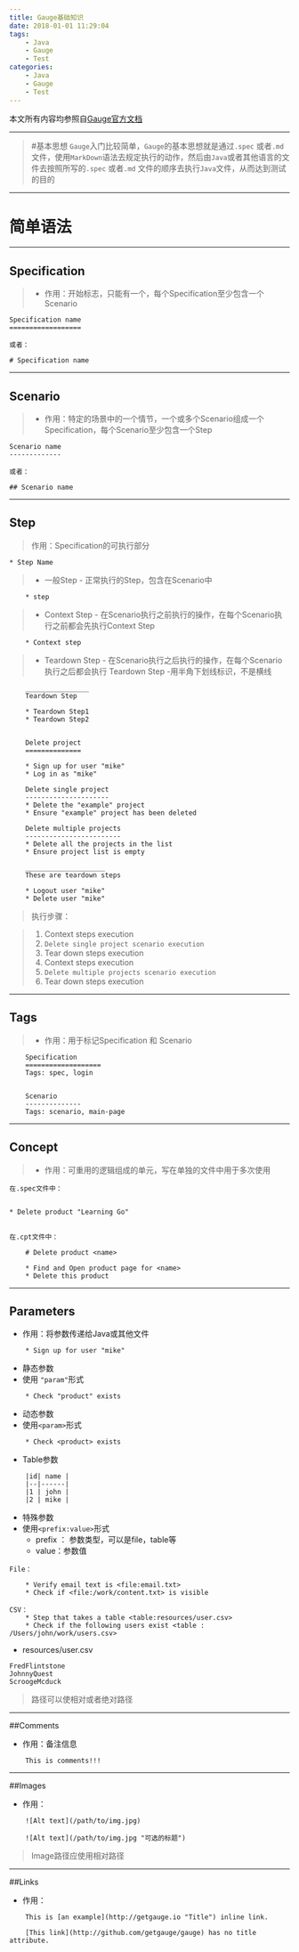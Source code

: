 ```yaml
---
title: Gauge基础知识
date: 2018-01-01 11:29:04
tags:
    - Java
    - Gauge
    - Test
categories: 
    - Java
    - Gauge
    - Test
---
```

本文所有内容均参照自[Gauge官方文档](http://getgauge.io/documentation/user/current/)

----------
>#基本思想
>`Gauge`入门比较简单，`Gauge`的基本思想就是通过`.spec` 或者`.md` 文件，使用`MarkDown`语法去规定执行的动作，然后由`Java`或者其他语言的文件去按照所写的`.spec` 或者`.md` 文件的顺序去执行`Java`文件，从而达到测试的目的


----------
# 简单语法


----------


## Specification
> - 作用：开始标志，只能有一个，每个Specification至少包含一个Scenario

```
Specification name          
==================

或者：  

# Specification name
```


----------


## Scenario
> - 作用：特定的场景中的一个情节，一个或多个Scenario组成一个Specification，每个Scenario至少包含一个Step

```
Scenario name                 
-------------

或者：

## Scenario name

```


----------


## Step
> 作用：Specification的可执行部分

```
* Step Name
```



> -  一般Step
    -  正常执行的Step，包含在Scenario中
```
    * step
```

 
> - Context Step 
     -  在Scenario执行之前执行的操作，在每个Scenario执行之前都会先执行Context Step
```
    * Context step
```

> - Teardown Step
     -  在Scenario执行之后执行的操作，在每个Scenario执行之后都会执行 Teardown Step
     -用半角下划线标识，不是横线
  
        ________________
        Teardown Step
        
        * Teardown Step1
        * Teardown Step2

```

    Delete project
    ==============
    
    * Sign up for user "mike"
    * Log in as "mike"
    
    Delete single project
    ---------------------
    * Delete the "example" project
    * Ensure "example" project has been deleted
    
    Delete multiple projects
    ------------------------
    * Delete all the projects in the list
    * Ensure project list is empty
    
    ____________________
    These are teardown steps
    
    * Logout user "mike"
    * Delete user "mike"
```
> 执行步骤：

> 1. Context steps execution
> 2. `Delete single project scenario execution`
> 3. Tear down steps execution
> 4. Context steps execution
> 5. `Delete multiple projects scenario execution`
> 6. Tear down steps execution

----------
## Tags
> - 作用：用于标记Specification 和 Scenario


```
    Specification 
    ===================          
    Tags: spec, login

      
    Scenario 
    --------------
    Tags: scenario, main-page

```


----------
## Concept
> - 作用：可重用的逻辑组成的单元，写在单独的文件中用于多次使用


```
在.spec文件中：
    

```
    * Delete product "Learning Go"
    
```

在.cpt文件中：

    # Delete product <name>

    * Find and Open product page for <name>
    * Delete this product   
```


----------

## Parameters
 - 作用：将参数传递给Java或其他文件

```
    * Sign up for user "mike"
```

 - 静态参数
  - 使用 `"param"`形式
```
    * Check "product" exists
```

 -  动态参数
   - 使用`<param>`形式

```
    * Check <product> exists
```
- Table参数

```
    |id| name |
    |--|------|
    |1 | john |
    |2 | mike |

```

 - 特殊参数
  -  使用`<prefix:value>`形式
      - prefix ： 参数类型，可以是file，table等
      - value：参数值
  
```
File：

    * Verify email text is <file:email.txt>
    * Check if <file:/work/content.txt> is visible
    
CSV：
    * Step that takes a table <table:resources/user.csv>
    * Check if the following users exist <table : /Users/john/work/users.csv>
```

- resources/user.csv

```
FredFlintstone
JohnnyQuest
ScroogeMcduck

```

> 路径可以使相对或者绝对路径

----------
##Comments
 - 作用：备注信息

```
    This is comments!!!
```
----------
##Images
 - 作用：

```
    ![Alt text](/path/to/img.jpg)

    ![Alt text](/path/to/img.jpg "可选的标题")
```

> Image路径应使用相对路径
    
 ----------
##Links
 - 作用：

```
    This is [an example](http://getgauge.io "Title") inline link.

    [This link](http://github.com/getgauge/gauge) has no title attribute.
```
